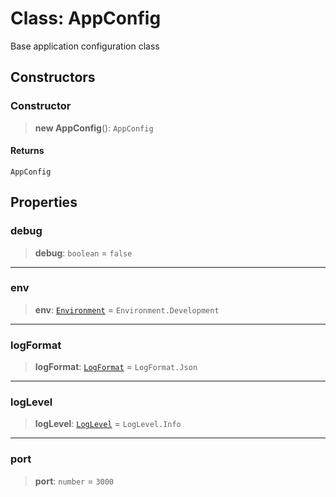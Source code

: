 # Class: AppConfig

Base application configuration class

## Constructors

<a id="constructor"></a>

### Constructor

> **new AppConfig**(): `AppConfig`

#### Returns

`AppConfig`

## Properties

<a id="debug"></a>

### debug

> **debug**: `boolean` = `false`

---

<a id="env"></a>

### env

> **env**: [`Environment`](/libraries/common-infrastructure/Enumeration.Environment.md) = `Environment.Development`

---

<a id="logformat"></a>

### logFormat

> **logFormat**: [`LogFormat`](/libraries/common-infrastructure/Enumeration.LogFormat.md) = `LogFormat.Json`

---

<a id="loglevel"></a>

### logLevel

> **logLevel**: [`LogLevel`](/libraries/common-infrastructure/Enumeration.LogLevel.md) = `LogLevel.Info`

---

<a id="port"></a>

### port

> **port**: `number` = `3000`
